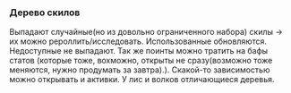 ### Дерево скилов

Выпадают случайные(но из довольно ограниченного набора) скилы -> их можно рероллить/исследовать. Использованные обновляются. Недоступные не выпадают. Так же поинты можно тратить на бафы статов (которые тоже, вохможно, открыты не сразу(возможно тоже меняются, нужно продумать за завтра).). Скакой-то зависимостью можно открывать и активки. У лис и волков отличающиеся деревья.